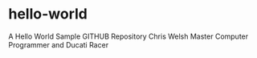 # hello-world
A Hello World Sample GITHUB Repository
Chris Welsh Master Computer Programmer and Ducati Racer
